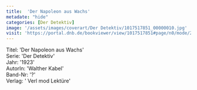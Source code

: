 ```yaml
---
title:  'Der Napoleon aus Wachs'
metadate: "hide"
categories: [Der Detektiv]
image: '/assets/images/coverart/Der Detektiv/1017517851_00000010.jpg'
visit: 'https://portal.dnb.de/bookviewer/view/1017517851#page/n0/mode/2up'
---
```

Titel: 'Der Napoleon aus Wachs' <br>
Serie: 'Der Detektiv' <br>
Jahr: '1923' <br>
AutorIn: 'Walther Kabel' <br>
Band-Nr: '?' <br>
Verlag: ' Verl mod Lektüre'